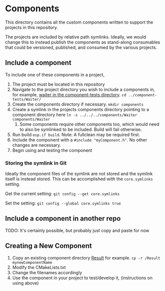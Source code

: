 # Components

This directory contains all the custom components written to support the projects in this repository.

The projects are included by relative path symlinks. Ideally, we would change this to instead publish the components as stand-along consumables that could be versioned, published, and consumed by the various projects.

## Include a component

To include one of these components in a project,

1. The project must be located in this repository
2. Navigate to the project directory you wish to include a components in, for example, [waiter in the component-tests directory](../component-tests/waiter/).
   `cd ../component-tests/Waiter/`
3. Create the components directory if necessary. `mkdir components`
4. Create a symlink in the projects components directory pointing to a component directory here
   `ln -s ../../../components/Waiter components/Waiter`
   1. Some components require other components too, which would need to also be symlinked to be included. Build will fail otherwise.
5. Run build `esp.if build`. Note: A fullclean may be required first.
6. Include the component with a `#include "myComponent.h"`. No other changes are necessary.
7. Begin using and testing the component

### Storing the symlink in Git

Ideally the component files of the symlink are not stored and the symlink itself is instead stored. This can be accomplished with the `core.symlinks` setting.

Get the current setting:
`git config --get core.symlinks`

Set the setting:
`git config --global core.symlinks true`

## Include a component in another repo

TODO: It's certainly possible, but probably just copy and paste for now

## Creating a New Component

1. Copy an existing component directory [Result](./Result/) for example.
   `cp -r /Result mynewComponentName`
2. Modify the CMakeLists.txt
3. Change the filenames accordingly
4. Use the component in your project to test/develop it, (instructions on using above)
